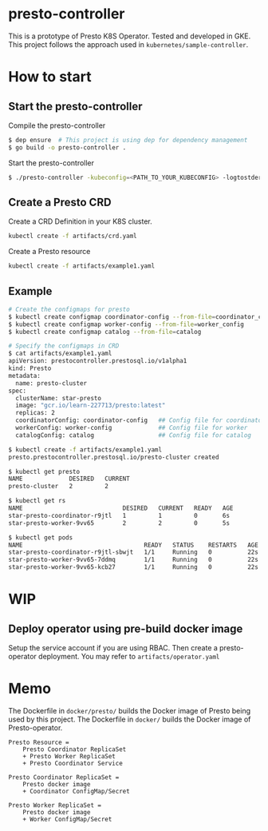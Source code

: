 # presto-controller
This is a prototype of Presto K8S Operator. Tested and developed in GKE.
This project follows the approach used in `kubernetes/sample-controller`.

# How to start
## Start the presto-controller
Compile the presto-controller
```bash
$ dep ensure  # This project is using dep for dependency management
$ go build -o presto-controller .
```

Start the presto-controller
```bash
$ ./presto-controller -kubeconfig=<PATH_TO_YOUR_KUBECONFIG> -logtostderr -v 4
```

## Create a Presto CRD
Create a CRD Definition in your K8S cluster.
```bash
kubectl create -f artifacts/crd.yaml
```

Create a Presto resource
```bash
kubectl create -f artifacts/example1.yaml
```

## Example
```bash
# Create the configmaps for presto
$ kubectl create configmap coordinator-config --from-file=coordinator_config
$ kubectl create configmap worker-config --from-file=worker_config
$ kubectl create configmap catalog --from-file=catalog

# Specify the configmaps in CRD
$ cat artifacts/example1.yaml
apiVersion: prestocontroller.prestosql.io/v1alpha1
kind: Presto
metadata:
  name: presto-cluster
spec:
  clusterName: star-presto
  image: "gcr.io/learn-227713/presto:latest"
  replicas: 2
  coordinatorConfig: coordinator-config   ## Config file for coordinator
  workerConfig: worker-config             ## Config file for worker
  catalogConfig: catalog                  ## Config file for catalog

$ kubectl create -f artifacts/example1.yaml
presto.prestocontroller.prestosql.io/presto-cluster created

$ kubectl get presto
NAME             DESIRED   CURRENT
presto-cluster   2         2

$ kubectl get rs
NAME                            DESIRED   CURRENT   READY   AGE
star-presto-coordinator-r9jtl   1         1         0       6s
star-presto-worker-9vv65        2         2         0       5s

$ kubectl get pods
NAME                                  READY   STATUS    RESTARTS   AGE
star-presto-coordinator-r9jtl-sbwjt   1/1     Running   0          22s
star-presto-worker-9vv65-7ddmq        1/1     Running   0          22s
star-presto-worker-9vv65-kcb27        1/1     Running   0          22s
```

# WIP
## Deploy operator using pre-build docker image
Setup the service account if you are using RBAC. Then create a presto-operator deployment. You may refer to `artifacts/operator.yaml`

# Memo
The Dockerfile in `docker/presto/` builds the Docker image of Presto being used by this project. The Dockerfile in `docker/` builds the Docker image of Presto-operator.

```text
Presto Resource = 
    Presto Coordinator ReplicaSet
    + Presto Worker ReplicaSet
    + Presto Coordinator Service

Presto Coordinator ReplicaSet =
    Presto docker image
    + Coordinator ConfigMap/Secret

Presto Worker ReplicaSet = 
    Presto docker image
    + Worker ConfigMap/Secret
```
